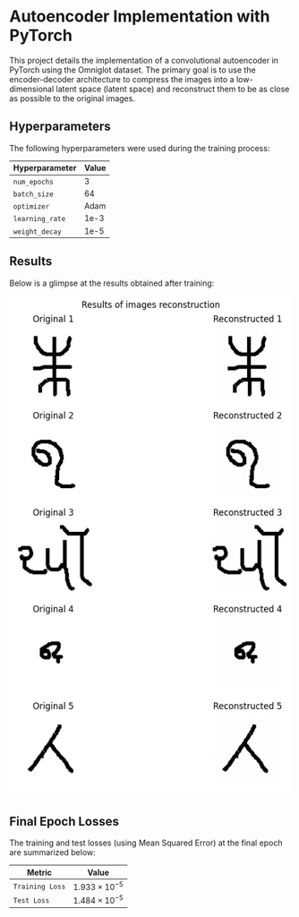 # Autoencoder Implementation with PyTorch

This project details the implementation of a convolutional autoencoder in PyTorch using the Omniglot dataset. The primary goal is to use the encoder-decoder architecture to compress the images into a low-dimensional latent space (latent space) and reconstruct them to be as close as possible to the original images.

## Hyperparameters
The following hyperparameters were used during the training process:

| **Hyperparameter** | **Value**                  |
|---------------------|----------------------------|
| `num_epochs`        | 3                          |
| `batch_size`        | 64                         |
| `optimizer`         | Adam                       |
| `learning_rate`     | 1e-3                       |
| `weight_decay`      | 1e-5                       |

## Results
Below is a glimpse at the results obtained after training:

<img src="assets/reconstruction_results.png">

## Final Epoch Losses
The training and test losses (using Mean Squared Error) at the final epoch are summarized below:


| **Metric**        | **Value**                       |
|--------------------|---------------------------------|
| `Training Loss`    | $1.933 \times 10^{-5}$        |
| `Test Loss`        | $1.484 \times 10^{-5}$      |



